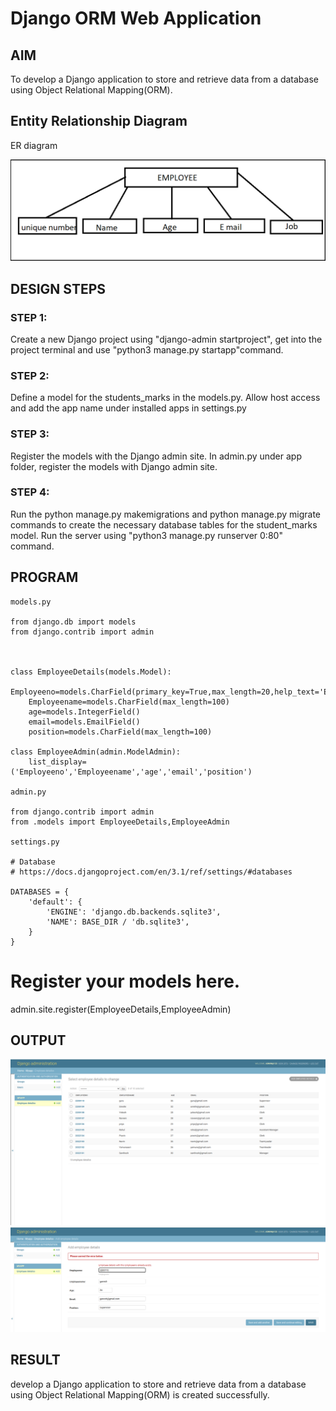 # Django ORM Web Application

## AIM
To develop a Django application to store and retrieve data from a database using Object Relational Mapping(ORM).

## Entity Relationship Diagram

ER diagram

![images](./images/ERdiagram.png)

## DESIGN STEPS

### STEP 1: 
Create a new Django project using "django-admin startproject", get into the project
terminal and use "python3 manage.py startapp"command.

### STEP 2:

Define a model for the students_marks in the models.py. Allow host access and add
the app name under installed apps in settings.py

### STEP 3:

Register the models with the Django admin site. In admin.py under app folder,
register the models with Django admin site.

### STEP 4:

Run the python manage.py makemigrations and python manage.py migrate
commands to create the necessary database tables for the student_marks model.
Run the server using "python3 manage.py runserver 0:80" command.

## PROGRAM

```
models.py

from django.db import models
from django.contrib import admin



class EmployeeDetails(models.Model):
    Employeeno=models.CharField(primary_key=True,max_length=20,help_text='Employeeno')
    Employeename=models.CharField(max_length=100)
    age=models.IntegerField()
    email=models.EmailField()
    position=models.CharField(max_length=100)

class EmployeeAdmin(admin.ModelAdmin):
    list_display=('Employeeno','Employeename','age','email','position')

admin.py

from django.contrib import admin
from .models import EmployeeDetails,EmployeeAdmin

settings.py

# Database
# https://docs.djangoproject.com/en/3.1/ref/settings/#databases

DATABASES = {
    'default': {
        'ENGINE': 'django.db.backends.sqlite3',
        'NAME': BASE_DIR / 'db.sqlite3',
    }
}
```

# Register your models here.
admin.site.register(EmployeeDetails,EmployeeAdmin)


## OUTPUT

![images](./images/Employeename.png)
![images](./images/useremployee.png)

## RESULT

develop a Django application to store and retrieve data from a database using Object Relational Mapping(ORM) is created successfully.
